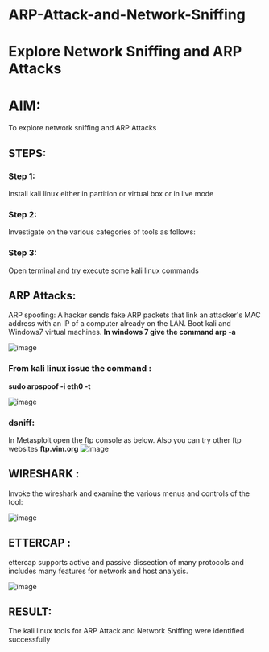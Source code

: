 
# ARP-Attack-and-Network-Sniffing
# Explore Network Sniffing and ARP Attacks

# AIM:

To explore network sniffing and ARP Attacks

## STEPS:

### Step 1:

Install kali linux either in partition or virtual box or in live mode

### Step 2:

Investigate on the various categories of tools as follows:


### Step 3:
Open terminal and try execute some kali linux commands

## ARP Attacks:  
ARP spoofing: A hacker sends fake ARP packets that link an attacker's MAC address with an IP of a computer already on the LAN. 
Boot kali and Windows7 virtual machines.
**In windows 7 give the command arp -a**

![image](https://github.com/Jayabharathi3/ARP-Attack-and-Network-Sniffing/assets/120367796/c1458d53-c411-4599-8f1b-6abd2ef6baa1)


### From kali linux issue the command :
**sudo arpspoof -i eth0 -t <target system> <gateway>**

![image](https://github.com/Jayabharathi3/ARP-Attack-and-Network-Sniffing/assets/120367796/9421aafb-07ff-46c6-b727-e5f83e04be7f)


### dsniff:
In Metasploit open the ftp console as below. Also you can try other ftp websites **ftp.vim.org**
![image](https://github.com/Jayabharathi3/ARP-Attack-and-Network-Sniffing/assets/120367796/9ff31c98-dfe6-45f9-b359-cccd099b4423)


## WIRESHARK :
Invoke the wireshark and examine the various menus  and controls of the tool:

![image](https://github.com/Jayabharathi3/ARP-Attack-and-Network-Sniffing/assets/120367796/f6aac873-e145-4496-ad99-b268f63433d6)

## ETTERCAP :

ettercap supports active and passive dissection of many protocols and includes many features for network and host analysis.

![image](https://github.com/Jayabharathi3/ARP-Attack-and-Network-Sniffing/assets/120367796/901cb1d8-044e-46d7-a323-3c12d6a9fa5f)

## RESULT:
The kali linux tools for ARP Attack and Network Sniffing were identified successfully
